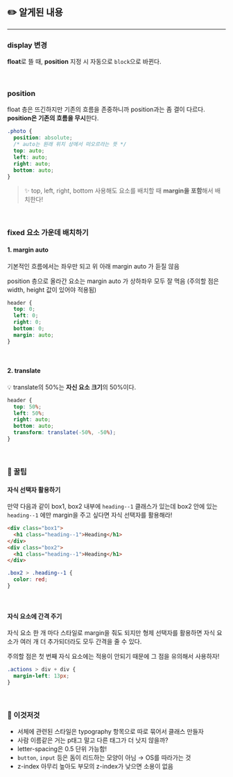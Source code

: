 ## ✏️ 알게된 내용

---

### display 변경

**float**로 뜰 때, **position** 지정 시 자동으로 `block`으로 바뀐다.

<br>

### position

float 층은 뜨긴하지만 기존의 흐름을 존중하니까 position과는 좀 결이 다르다.
**position은 기존의 흐름을 무시**한다.

```css
.photo {
  position: absolute;
  /* auto는 원래 위치 상에서 떠오르라는 뜻 */
  top: auto;
  left: auto;
  right: auto;
  bottom: auto;
}
```

> ✨ top, left, right, bottom 사용해도 요소를 배치할 때 **margin을 포함**해서 배치한다!

<br>

### fixed 요소 가운데 배치하기

#### 1. margin auto

기본적인 흐름에서는 좌우만 되고 위 아래 margin auto 가 듣질 않음

position 층으로 올라간 요소는 margin auto 가 상하좌우 모두 잘 먹음 (주의할 점은 width, height 값이 있어야 적용됨)

```css
header {
  top: 0;
  left: 0;
  right: 0;
  bottom: 0;
  margin: auto;
}
```

<br>

#### 2. translate

💡 translate의 50%는 **자신 요소 크기**의 50%이다.

```css
header {
  top: 50%;
  left: 50%;
  right: auto;
  bottom: auto;
  transform: translate(-50%, -50%);
}
```

<br>

### 🍯 꿀팁

#### 자식 선택자 활용하기

만약 다음과 같이 box1, box2 내부에 `heading--1` 클래스가 있는데 box2 안에 있는 `heading--1` 에만 margin을 주고 싶다면 자식 선택자를 활용해라!

```html
<div class="box1">
  <h1 class="heading--1">Heading</h1>
</div>
<div class="box2">
  <h1 class="heading--1">Heading</h1>
</div>
```

```css
.box2 > .heading--1 {
  color: red;
}
```

<br>

#### 자식 요소에 간격 주기

자식 요소 한 개 마다 스타일로 margin을 줘도 되지만 형제 선택자를 활용하면 자식 요소가 여러 개 더 추가되더라도 모두 간격을 줄 수 있다.

주의할 점은 첫 번째 자식 요소에는 적용이 안되기 때문에 그 점을 유의해서 사용하자!

```css
.actions > div + div {
  margin-left: 13px;
}
```

<br>

### 🌈 이것저것

- 서체에 관련된 스타일은 typography 항목으로 따로 묶어서 클래스 만들자
- 사람 이름같은 거는 p태그 말고 다른 태그가 더 낫지 않을까?
- letter-spacing은 0.5 단위 가능함!
- `button`, `input` 등은 돔이 리드하는 모양이 아님 → OS를 따라가는 것
- z-index 아무리 높아도 부모의 z-index가 낮으면 소용이 없음

<br>

